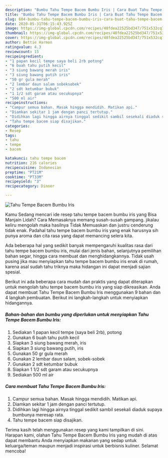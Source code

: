 ```yaml
---
description: "Bumbu Tahu Tempe Bacem Bumbu Iris | Cara Buat Tahu Tempe Bacem Bumbu Iris Yang Sempurna"
title: "Bumbu Tahu Tempe Bacem Bumbu Iris | Cara Buat Tahu Tempe Bacem Bumbu Iris Yang Sempurna"
slug: 604-bumbu-tahu-tempe-bacem-bumbu-iris-cara-buat-tahu-tempe-bacem-bumbu-iris-yang-sempurna
date: 2020-05-31T06:15:43.925Z
image: https://img-global.cpcdn.com/recipes/48fdea22525bd347/751x532cq70/tahu-tempe-bacem-bumbu-iris-foto-resep-utama.jpg
thumbnail: https://img-global.cpcdn.com/recipes/48fdea22525bd347/751x532cq70/tahu-tempe-bacem-bumbu-iris-foto-resep-utama.jpg
cover: https://img-global.cpcdn.com/recipes/48fdea22525bd347/751x532cq70/tahu-tempe-bacem-bumbu-iris-foto-resep-utama.jpg
author: Bettie Harmon
ratingvalue: 4.3
reviewcount: 15
recipeingredient:
- "1 papan kecil tempe saya beli 2rb potong"
- "6 buah tahu putih kecil"
- "3 siung bawang merah iris"
- "3 siung bawang putih iris"
- "50 gr gula merah"
- "2 lembar daun salam sobeksobek"
- "2 sdt ketumbar bubuk"
- "1 1/2 sdt garam atau secukupnya"
- "500 ml air"
recipeinstructions:
- "Campur semua bahan. Masak hingga mendidih. Matikan api."
- "Diamkan sekitar 1 jam dengan panci tertutup."
- "Didihkan lagi hingga airnya tinggal sedikit sambil sesekali diaduk supaya bumbunya meresap rata."
- "Tahu tempe bacem siap disajikan."
categories:
- Resep
tags:
- tahu
- tempe
- bacem

katakunci: tahu tempe bacem 
nutrition: 216 calories
recipecuisine: Indonesian
preptime: "PT21M"
cooktime: "PT33M"
recipeyield: "3"
recipecategory: Dinner

---
```



![Tahu Tempe Bacem Bumbu Iris](https://img-global.cpcdn.com/recipes/48fdea22525bd347/751x532cq70/tahu-tempe-bacem-bumbu-iris-foto-resep-utama.jpg)

Kamu Sedang mencari ide resep tahu tempe bacem bumbu iris yang Bisa Manjain Lidah? Cara Memasaknya memang susah-susah gampang. jikalau keliru mengolah maka hasilnya Tidak Memuaskan dan justru cenderung tidak enak. Padahal tahu tempe bacem bumbu iris yang enak harusnya sih punya aroma dan cita rasa yang dapat memancing selera kita.

Ada beberapa hal yang sedikit banyak mempengaruhi kualitas rasa dari tahu tempe bacem bumbu iris, mulai dari jenis bahan, selanjutnya pemilihan bahan segar, hingga cara membuat dan menghidangkannya. Tidak usah pusing jika mau menyiapkan tahu tempe bacem bumbu iris enak di rumah, karena asal sudah tahu triknya maka hidangan ini dapat menjadi sajian spesial.




Berikut ini ada beberapa cara mudah dan praktis yang dapat diterapkan untuk mengolah tahu tempe bacem bumbu iris yang siap dikreasikan. Anda dapat membuat Tahu Tempe Bacem Bumbu Iris menggunakan 9 bahan dan 4 langkah pembuatan. Berikut ini langkah-langkah untuk menyiapkan hidangannya.

<!--inarticleads1-->

##### Bahan-bahan dan bumbu yang diperlukan untuk menyiapkan Tahu Tempe Bacem Bumbu Iris:

1. Sediakan 1 papan kecil tempe (saya beli 2rb), potong
1. Gunakan 6 buah tahu putih kecil
1. Siapkan 3 siung bawang merah, iris
1. Siapkan 3 siung bawang putih, iris
1. Gunakan 50 gr gula merah
1. Gunakan 2 lembar daun salam, sobek-sobek
1. Gunakan 2 sdt ketumbar bubuk
1. Siapkan 1 1/2 sdt garam atau secukupnya
1. Sediakan 500 ml air




<!--inarticleads2-->

##### Cara membuat Tahu Tempe Bacem Bumbu Iris:

1. Campur semua bahan. Masak hingga mendidih. Matikan api.
1. Diamkan sekitar 1 jam dengan panci tertutup.
1. Didihkan lagi hingga airnya tinggal sedikit sambil sesekali diaduk supaya bumbunya meresap rata.
1. Tahu tempe bacem siap disajikan.




Terima kasih telah menggunakan resep yang kami tampilkan di sini. Harapan kami, olahan Tahu Tempe Bacem Bumbu Iris yang mudah di atas dapat membantu Anda menyiapkan makanan yang sedap untuk keluarga/teman maupun menjadi inspirasi untuk berbisnis kuliner. Selamat mencoba!
